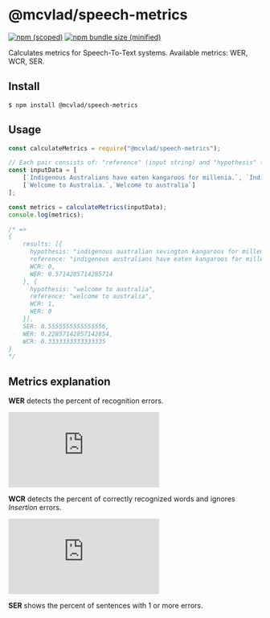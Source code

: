 # @mcvlad/speech-metrics

[![npm (scoped)](https://img.shields.io/npm/v/@mcvlad/speech-metrics.svg)](https://www.npmjs.com/package/@mcvlad/speech-metrics/)
[![npm bundle size (minified)](https://img.shields.io/bundlephobia/min/@mcvlad/speech-metrics.svg)](https://www.npmjs.com/package/@mcvlad/speech-metrics/)

Calculates metrics for Speech-To-Text systems. Available metrics: WER, WCR, SER.

## Install

```
$ npm install @mcvlad/speech-metrics
```

## Usage

```js
const calculateMetrics = require("@mcvlad/speech-metrics");

// Each pair consists of: "reference" (input string) and "hypothesis" (output string)
const inputData = [
	[`Indigenous Australians have eaten kangaroos for millenia.`, `Indigenous australian sevington kangaroos for millennia`],
	[`Welcome to Australia.`,`Welcome to australia`]
];

const metrics = calculateMetrics(inputData);
console.log(metrics);

/* =>
{ 
	results: [{
	  hypothesis: "indigenous australian sevington kangaroos for millennia",
	  reference: "indigenous australians have eaten kangaroos for millenia",
	  WCR: 0,
	  WER: 0.5714285714285714
	}, {
	  hypothesis: "welcome to australia",
	  reference: "welcome to australia",
	  WCR: 1,
	  WER: 0
	}],
	SER: 0.5555555555555556,
	WER: 0.22857142857142854,
	WCR: 0.3333333333333335
}
*/
```

## Metrics explanation

**WER** detects the percent of recognition errors.

![WER equation](http://latex.codecogs.com/svg.latex?WER%3D%5Cfrac%7BSubstitutions%2BDeletions%2BInsertions%7D%7BN%7D%2C)

**WCR** detects the percent of correctly recognized words and ignores *Insertion* errors.

![WCR equation](http://latex.codecogs.com/svg.latex?WCR%3D%5Cfrac%7BN%20-%20Substitutions%20+%20Deletions%7D%7BN%7D)

**SER** shows the percent of sentences with 1 or more errors.
